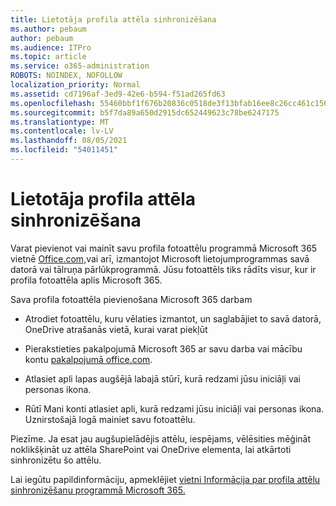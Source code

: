 ```yaml
---
title: Lietotāja profila attēla sinhronizēšana
ms.author: pebaum
author: pebaum
ms.audience: ITPro
ms.topic: article
ms.service: o365-administration
ROBOTS: NOINDEX, NOFOLLOW
localization_priority: Normal
ms.assetid: cd7196af-3ed9-42e6-b594-f51ad265fd63
ms.openlocfilehash: 55460bbf1f676b20836c0518de3f13bfab16ee8c26cc461c1569ae4f750080ae
ms.sourcegitcommit: b5f7da89a650d2915dc652449623c78be6247175
ms.translationtype: MT
ms.contentlocale: lv-LV
ms.lasthandoff: 08/05/2021
ms.locfileid: "54011451"
---
```

# <a name="sync-a-users-profile-picture"></a>Lietotāja profila attēla sinhronizēšana

Varat pievienot vai mainīt savu profila fotoattēlu programmā Microsoft 365 vietnē [Office.com,](https://www.office.com)vai arī, izmantojot Microsoft lietojumprogrammas savā datorā vai tālruņa pārlūkprogrammā. Jūsu fotoattēls tiks rādīts visur, kur ir profila fotoattēla aplis Microsoft 365.

Sava profila fotoattēla pievienošana Microsoft 365 darbam

- Atrodiet fotoattēlu, kuru vēlaties izmantot, un saglabājiet to savā datorā, OneDrive atrašanās vietā, kurai varat piekļūt

- Pierakstieties pakalpojumā Microsoft 365 ar savu darba vai mācību kontu [pakalpojumā office.com](https://www.office.com).

- Atlasiet apli lapas augšējā labajā stūrī, kurā redzami jūsu iniciāļi vai personas ikona.

- Rūtī Mani konti atlasiet apli, kurā redzami jūsu iniciāļi vai personas ikona. Uznirstošajā logā mainiet savu fotoattēlu.

Piezīme. Ja esat jau augšupielādējis attēlu, iespējams, vēlēsities mēģināt noklikšķināt uz attēla SharePoint vai OneDrive elementa, lai atkārtoti sinhronizētu šo attēlu.

Lai iegūtu papildinformāciju, apmeklējiet [vietni Informācija par profila attēlu sinhronizēšanu programmā Microsoft 365.](https://support.office.com/article/information-about-profile-picture-synchronization-in-office-365-20594d76-d054-4af4-a660-401133e3d48a)
